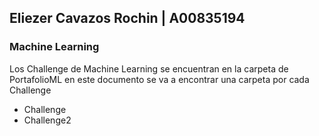 ## Eliezer Cavazos Rochin | A00835194

### Machine Learning

Los Challenge de Machine Learning se encuentran en la carpeta de PortafolioML en este documento se va a encontrar una carpeta por cada Challenge
-  Challenge
-  Challenge2

